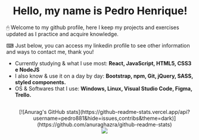 <h1 align="center">Hello, my name is Pedro Henrique!</h1>
<p>🖱 Welcome to my github profile, here I keep my projects and exercises updated as I practice and acquire knowledge.</p>
<p>⌨ Just below, you can access my linkedin profile to see other information and ways to contact me, thank you!</p>

<ul>
  <li>Currently studying & what I use most: <b>React, JavaScript, HTML5, CSS3 e NodeJS</b></li>
  <li>I also know & use it on a day by day: <b>Bootstrap, npm, Git, jQuery, SASS, styled components.</b></li>
  <li>OS & Softwares that I use: <b>Windows, Linux, Visual Studio Code, Figma, Trello.</b></li>
</div>

##
<div align="center">
[![Anurag's GitHub stats](https://github-readme-stats.vercel.app/api?username=pedro881&hide=issues,contribs&theme=dark)](https://github.com/anuraghazra/github-readme-stats)
</div>

<div style="display: inline_block" align="center">
<a href="https://www.linkedin.com/in/pedro-henrique-ferreira-matos-4b2b981b8/" target="_blank"><img src="https://img.shields.io/badge/-LinkedIn-%230077B5?style=for-the-badge&logo=linkedin&logoColor=white" target="_blank"></a>
</div>
